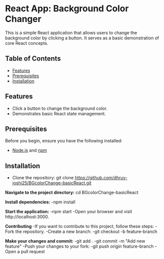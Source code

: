 # React App: Background Color Changer

This is a simple React application that allows users to change the background color by clicking a button. It serves as a basic demonstration of core React concepts.

## Table of Contents

- [Features](#features)
- [Prerequisites](#prerequisites)
- [Installation](#installation)

## Features

- Click a button to change the background color.
- Demonstrates basic React state management.

## Prerequisites

Before you begin, ensure you have the following installed:

- [Node.js](https://nodejs.org/) and [npm](https://www.npmjs.com/)

## Installation

- Clone the repository: 
   git clone https://github.com/dhruv-joshi25/BGcolorChange-basicReact.git

**Navigate to the project directory:**
cd BGcolorChange-basicReact

**Install dependencies:** 
-npm install

**Start the application:**
-npm start
-Open your browser and visit http://localhost:3000.


**Contributing**
-If you want to contribute to this project, follow these steps:
-Fork the repository.
-Create a new branch:
-git checkout -b feature-branch


**Make your changes and commit:**
-git add . 
-git commit -m "Add new feature"
-Push your changes to your fork:
-git push origin feature-branch
-Open a pull request
